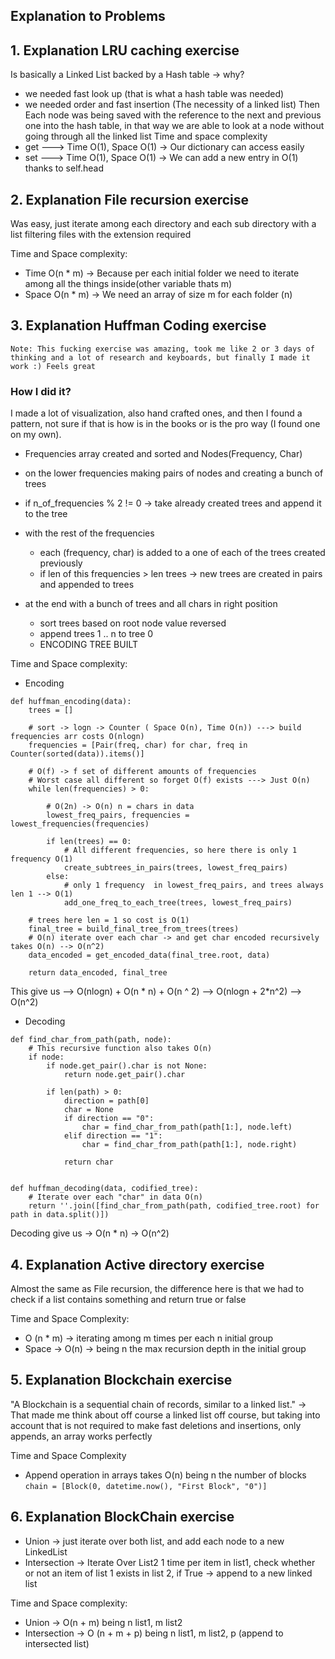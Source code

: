 ## Explanation to Problems

## 1. Explanation LRU caching exercise
Is basically a Linked List backed by a Hash table -> why?
* we needed fast look up (that is what a hash table was needed)
* we needed order and fast insertion (The necessity of a linked list)
Then Each node was being saved with the reference to the next and previous one into
the hash table, in that way we are able to look at a node without going through all
the linked list
Time and space complexity 
 * get --->  Time O(1), Space O(1) -> Our dictionary can access easily
 * set --->  Time O(1), Space O(1) -> We can add a new entry in O(1) thanks to self.head
 

## 2. Explanation File recursion exercise

Was easy, just iterate among each directory and each sub directory with a list filtering
files with the extension required

Time and Space complexity:
* Time O(n * m) -> Because per each initial folder we need to iterate among all the things inside(other variable thats m)
* Space O(n * m) -> We need an array of size m for each folder (n)


## 3. Explanation Huffman Coding exercise
```Note: This fucking exercise was amazing, took me like 2 or 3 days of thinking and a lot of research and keyboards, but finally I made it work :) Feels great```


### How I did it?
I made a lot of visualization, also hand crafted ones, and then I found a pattern, not sure if that
is how is in the books or is the pro way (I found one on my own).

* Frequencies array created and sorted and Nodes(Frequency, Char)
* on the lower frequencies making pairs of nodes and creating  a bunch of trees
* if n_of_frequencies % 2 != 0 -> take already created trees and append it to the tree
* with the rest of the frequencies
    - each (frequency, char) is added to a one of each of the trees created previously
    - if len of this frequencies > len trees -> new trees are created in pairs and appended to trees

* at the end with a bunch of trees and all chars in right position
    - sort trees based on root node value reversed
    - append trees 1 .. n to tree 0
    - ENCODING TREE BUILT
    
    
Time and Space complexity:
* Encoding
```
def huffman_encoding(data):
    trees = []

    # sort -> logn -> Counter ( Space O(n), Time O(n)) ---> build frequencies arr costs O(nlogn)
    frequencies = [Pair(freq, char) for char, freq in Counter(sorted(data)).items()]

    # O(f) -> f set of different amounts of frequencies
    # Worst case all different so forget O(f) exists ---> Just O(n)
    while len(frequencies) > 0:

        # O(2n) -> O(n) n = chars in data
        lowest_freq_pairs, frequencies = lowest_frequencies(frequencies)

        if len(trees) == 0:
            # All different frequencies, so here there is only 1 frequency O(1)
            create_subtrees_in_pairs(trees, lowest_freq_pairs)
        else:
            # only 1 frequency  in lowest_freq_pairs, and trees always len 1 --> O(1)
            add_one_freq_to_each_tree(trees, lowest_freq_pairs)

    # trees here len = 1 so cost is O(1)
    final_tree = build_final_tree_from_trees(trees)  
    # O(n) iterate over each char -> and get char encoded recursively takes O(n) --> O(n^2)
    data_encoded = get_encoded_data(final_tree.root, data)  

    return data_encoded, final_tree
```

This give us --> O(nlogn) + O(n * n) + O(n ^ 2) --> O(nlogn + 2*n^2) --> O(n^2)




* Decoding

```
def find_char_from_path(path, node):
    # This recursive function also takes O(n)
    if node:
        if node.get_pair().char is not None:
            return node.get_pair().char

        if len(path) > 0:
            direction = path[0]
            char = None
            if direction == "0":
                char = find_char_from_path(path[1:], node.left)
            elif direction == "1":
                char = find_char_from_path(path[1:], node.right)

            return char


def huffman_decoding(data, codified_tree):
    # Iterate over each "char" in data O(n)
    return ''.join([find_char_from_path(path, codified_tree.root) for path in data.split()])

```
  Decoding give us -> O(n * n) -> O(n^2)


## 4. Explanation Active directory exercise

Almost the same as File recursion, the difference here is that we had to check 
if a list contains something and return true or false

Time and Space Complexity:
* O (n * m) -> iterating among m times per each n initial group
* Space -> O(n) -> being n the max recursion depth in the initial group


## 5. Explanation Blockchain exercise
"A Blockchain is a sequential chain of records, similar to a linked list." ->
That made me think about off course a linked list off course, but taking into account that is not required
to make fast deletions and insertions, only appends, an array works perfectly

Time and Space Complexity
* Append operation in arrays takes O(n) being n the number of blocks ```chain = [Block(0, datetime.now(), "First Block", "0")]```


## 6. Explanation BlockChain exercise
* Union -> just iterate over both list, and add each node to a new LinkedList
* Intersection -> Iterate Over List2 1 time per item in list1, check whether or 
not an item of list 1 exists in list 2, if True -> append to a new linked list

Time and Space complexity:
* Union -> O(n + m) being n list1, m list2
* Intersection -> O (n + m + p) being n list1, m list2, p (append to intersected list)

